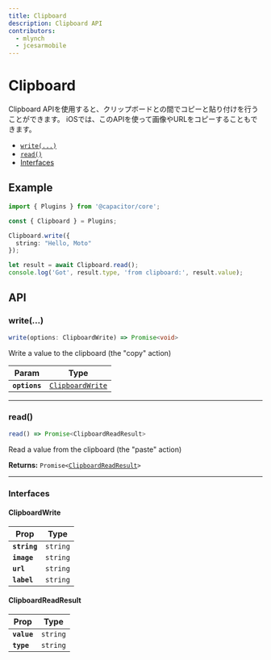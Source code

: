 ```yaml
---
title: Clipboard
description: Clipboard API
contributors:
  - mlynch
  - jcesarmobile
---
```



<plugin-platforms platforms="pwa,ios,android"></plugin-platforms>

# Clipboard

Clipboard APIを使用すると、クリップボードとの間でコピーと貼り付けを行うことができます。
iOSでは、このAPIを使って画像やURLをコピーすることもできます。

<docgen-index>

* [`write(...)`](#write)
* [`read()`](#read)
* [Interfaces](#interfaces)

</docgen-index>

## Example

```typescript
import { Plugins } from '@capacitor/core';

const { Clipboard } = Plugins;

Clipboard.write({
  string: "Hello, Moto"
});

let result = await Clipboard.read();
console.log('Got', result.type, 'from clipboard:', result.value);
```

## API

<docgen-api>
<!--Update the source file JSDoc comments and rerun docgen to update the docs below-->

### write(...)

```typescript
write(options: ClipboardWrite) => Promise<void>
```

Write a value to the clipboard (the "copy" action)

| Param         | Type                                                      |
| ------------- | --------------------------------------------------------- |
| **`options`** | <code><a href="#clipboardwrite">ClipboardWrite</a></code> |

--------------------


### read()

```typescript
read() => Promise<ClipboardReadResult>
```

Read a value from the clipboard (the "paste" action)

**Returns:** <code>Promise&lt;<a href="#clipboardreadresult">ClipboardReadResult</a>&gt;</code>

--------------------


### Interfaces


#### ClipboardWrite

| Prop         | Type                |
| ------------ | ------------------- |
| **`string`** | <code>string</code> |
| **`image`**  | <code>string</code> |
| **`url`**    | <code>string</code> |
| **`label`**  | <code>string</code> |


#### ClipboardReadResult

| Prop        | Type                |
| ----------- | ------------------- |
| **`value`** | <code>string</code> |
| **`type`**  | <code>string</code> |

</docgen-api>

